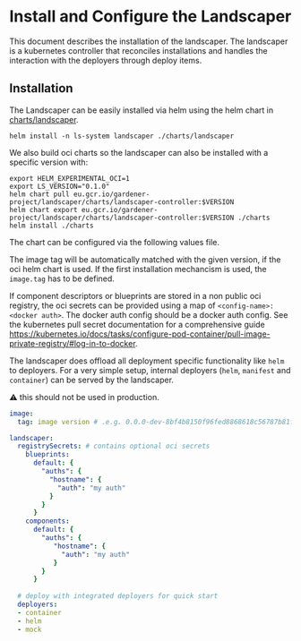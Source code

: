 # Install and Configure the Landscaper

This document describes the installation of the landscaper.
The landscaper is a kubernetes controller that reconciles installations and handles the interaction with the deployers through deploy items.

## Installation

The Landscaper can be easily installed via helm using the helm chart in [charts/landscaper](charts/landscaper).

```
helm install -n ls-system landscaper ./charts/landscaper
```

We also build oci charts so the landscaper can also be installed with a specific version with:
```
export HELM_EXPERIMENTAL_OCI=1
export LS_VERSION="0.1.0"
helm chart pull eu.gcr.io/gardener-project/landscaper/charts/landscaper-controller:$VERSION
helm chart export eu.gcr.io/gardener-project/landscaper/charts/landscaper-controller:$VERSION ./charts
helm install ./charts
```

The chart can be configured via the following values file.

The image tag will be automatically matched with the given version, if the oci helm chart is used.
If the first installation mechancism is used, the `image.tag` has to be defined.

If component descriptors or blueprints are stored in a non public oci registry, 
the oci secrets can be provided using a map of `<config-name>: <docker auth>`.
The docker auth config should be a docker auth config. 
See the kubernetes pull secret documentation for a comprehensive guide https://kubernetes.io/docs/tasks/configure-pod-container/pull-image-private-registry/#log-in-to-docker.

The landscaper does offload all deployment specific functionality like `helm` to deployers.
For a very simple setup, internal deployers (`helm`, `manifest` and `container`) can be served by the landscaper.

:warning: this should not be used in production.

```yaml
image:
  tag: image version # .e.g. 0.0.0-dev-8bf4b8150f96fed8868618c56787b81fa4e095e6

landscaper:
  registrySecrets: # contains optional oci secrets
    blueprints:
      default: {
        "auths": {
          "hostname": {
            "auth": "my auth"
          }
        }
      }
    components:
      default: {
        "auths": {
           "hostname": {
             "auth": "my auth"
           }
        }
      }
  
  # deploy with integrated deployers for quick start
  deployers: 
  - container
  - helm
  - mock
```
